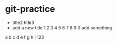 # git-practice
- title2
title3
- add a new title
1
2
3
4
5
6
7
8
9
0
add something

a
b
c
d
e
f
g
h
i
123
